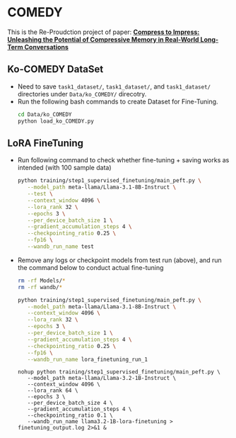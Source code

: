 # COMEDY
This is the Re-Proudction project of paper: [**Compress to Impress: Unleashing the Potential of Compressive Memory in Real-World Long-Term Conversations**](https://arxiv.org/abs/2402.11975)

## Ko-COMEDY DataSet
- Need to save `task1_dataset/`, `task1_dataset/`, and `task1_dataset/` directories under `Data/ko_COMEDY/` direcotry.
- Run the following bash commands to create Dataset for Fine-Tuning.
   ```bash
   cd Data/ko_COMEDY
   python load_ko_COMEDY.py
   ```

## LoRA FineTuning
- Run following command to check whether fine-tuning + saving works as intended (with 100 sample data)
   ```bash
   python training/step1_supervised_finetuning/main_peft.py \
      --model_path meta-llama/Llama-3.1-8B-Instruct \
      --test \
      --context_window 4096 \
      --lora_rank 32 \
      --epochs 3 \
      --per_device_batch_size 1 \
      --gradient_accumulation_steps 4 \
      --checkpointing_ratio 0.25 \
      --fp16 \
      --wandb_run_name test
   ```
- Remove any logs or checkpoint models from test run (above), and run the command below to conduct actual fine-tuning
   ```bash
   rm -rf Models/*
   rm -rf wandb/*
   ```
   ```bash
   python training/step1_supervised_finetuning/main_peft.py \
      --model_path meta-llama/Llama-3.1-8B-Instruct \
      --context_window 4096 \
      --lora_rank 32 \
      --epochs 3 \
      --per_device_batch_size 1 \
      --gradient_accumulation_steps 4 \
      --checkpointing_ratio 0.25 \
      --fp16 \
      --wandb_run_name lora_finetuning_run_1
   ```

   ```
   nohup python training/step1_supervised_finetuning/main_peft.py \
      --model_path meta-llama/Llama-3.2-1B-Instruct \
      --context_window 4096 \
      --lora_rank 64 \
      --epochs 3 \
      --per_device_batch_size 4 \
      --gradient_accumulation_steps 4 \
      --checkpointing_ratio 0.1 \
      --wandb_run_name llama3.2-1B-lora-finetuning > finetuning_output.log 2>&1 &
   ```